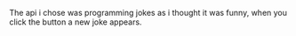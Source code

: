 The api i chose was programming jokes as i thought it was funny, when you click the button a new joke appears.
